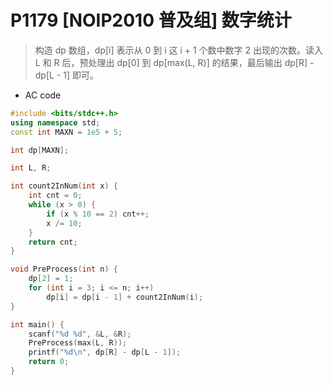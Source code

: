 # P1179 [NOIP2010 普及组] 数字统计

> 构造 dp 数组，dp[i] 表示从 0 到 i 这 i + 1 个数中数字 2 出现的次数。读入 L 和 R 后，预处理出 dp[0] 到 dp[max(L, R)] 的结果，最后输出 dp[R] - dp[L - 1] 即可。

- AC code

```c++
#include <bits/stdc++.h>
using namespace std;
const int MAXN = 1e5 + 5;

int dp[MAXN];

int L, R;

int count2InNum(int x) {
    int cnt = 0;
    while (x > 0) {
        if (x % 10 == 2) cnt++;
        x /= 10;
    }
    return cnt;
}

void PreProcess(int n) {
    dp[2] = 1;
    for (int i = 3; i <= n; i++)
        dp[i] = dp[i - 1] + count2InNum(i);
}

int main() {
    scanf("%d %d", &L, &R);
    PreProcess(max(L, R));
    printf("%d\n", dp[R] - dp[L - 1]);
    return 0;
}
```
